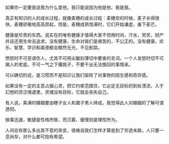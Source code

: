 如果你一定要我说我为什么爱他，我只能说因为他是他、我是我。

真正有知识的人的成长过程，就像麦穗的成长过程：麦穗空的时候，麦子长得很快，麦穗骄傲地高高昂起，但是，麦穗成熟饱满时，它们开始谦虚，垂下麦芒。

健康是珍贵的东西。说实在的唯有健康才值得大家不但用时间，汗水，劳苦，财产并且还用生命去追求。没有健康，生命对我们是艰苦的，不公正的。没有健康，欢乐、智慧、学识和美德都会黯然无光，不见影踪。

愤怒时不可恶语伤人，尤其不可用尖酸刻薄切中要害的言词，一个人发怒时切不可揭人的老底。不可一气之下撂挑子，不要干出无法挽回的事情来。

可以确切的说，是习惯而不是知识让我们驱除了对事物的陌生感和奇异感。

如果没有一定的主意占据心灵，把它约束范围住，它必定无目标的到处漂流，入于幻想的空泛境遇里。灵魂没有目标，它就会丧失自己。

有人说，美满的婚姻要由瞎子女人和聋子男人缔成，我觉得此人对婚姻的了解可谓透彻。

做事迅速，敏捷是性格所致，而沉着、缓慢则是理性所为。

人间总有那么多出其不意的突变，很难说我们怎样才算是到了穷途末路，人只要一息尚存，对什么都可抱有希望。
